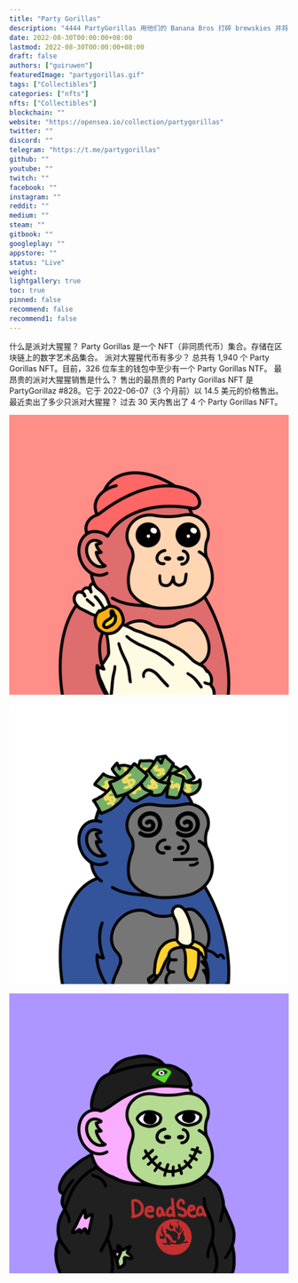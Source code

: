 ```yaml
---
title: "Party Gorillas"
description: "4444 PartyGorillas 用他们的 Banana Bros 打碎 brewskies 并将 Juul 击中到 Steve Aoki 雾滴在 Tao。"
date: 2022-08-30T00:00:00+08:00
lastmod: 2022-08-30T00:00:00+08:00
draft: false
authors: ["guiruwen"]
featuredImage: "partygorillas.gif"
tags: ["Collectibles"]
categories: ["nfts"]
nfts: ["Collectibles"]
blockchain: ""
website: "https://opensea.io/collection/partygorillas"
twitter: ""
discord: ""
telegram: "https://t.me/partygorillas"
github: ""
youtube: ""
twitch: ""
facebook: ""
instagram: ""
reddit: ""
medium: ""
steam: ""
gitbook: ""
googleplay: ""
appstore: ""
status: "Live"
weight: 
lightgallery: true
toc: true
pinned: false
recommend: false
recommend1: false
---
```

 什么是派对大猩猩？
Party Gorillas 是一个 NFT（非同质代币）集合。存储在区块链上的数字艺术品集合。
 派对大猩猩代币有多少？
总共有 1,940 个 Party Gorillas NFT。目前，326 位车主的钱包中至少有一个 Party Gorillas NTF。
 最昂贵的派对大猩猩销售是什么？
售出的最昂贵的 Party Gorillas NFT 是 PartyGorillaz #828。它于 2022-06-07（3 个月前）以 14.5 美元的价格售出。
 最近卖出了多少只派对大猩猩？
过去 30 天内售出了 4 个 Party Gorillas NFT。

![nft](01.png)



![nft](02.png)



![nft](03.png)

